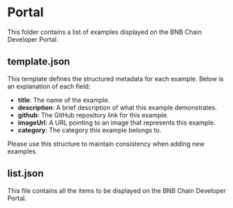 # Portal

This folder contains a list of examples displayed on the BNB Chain Developer Portal.

## template.json

This template defines the structured metadata for each example. Below is an explanation of each field:

- **title**: The name of the example.
- **description**: A brief description of what this example demonstrates.
- **github**: The GitHub repository link for this example.
- **imageUrl**: A URL pointing to an image that represents this example.
- **category**: The category this example belongs to.

Please use this structure to maintain consistency when adding new examples.

## list.json

This file contains all the items to be displayed on the BNB Chain Developer Portal.
